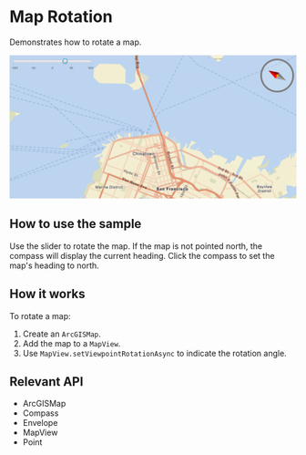 <h1>Map Rotation</h1>

<p>Demonstrates how to rotate a map.</p>

<p><img src="MapRotation.png"/></p>

<h2>How to use the sample</h2>

<p>Use the slider to rotate the map. If the map is not pointed north, the compass will display the current heading. 
Click the compass to set the map's heading to north.</p>

<h2>How it works</h2>

<p>To rotate a map:</p>

<ol>
    <li>Create an <code>ArcGISMap</code>.</li>
    <li>Add the map to a <code>MapView</code>.</li>
    <li>Use <code>MapView.setViewpointRotationAsync</code> to indicate the rotation angle.</li>
</ol>

<h2>Relevant API</h2>

<ul>
    <li>ArcGISMap</li>
    <li>Compass</li>
    <li>Envelope</li>
    <li>MapView</li>
    <li>Point</li>
</ul>
